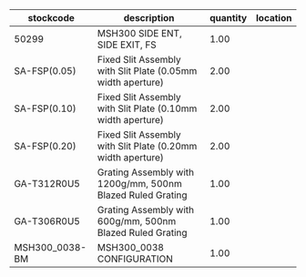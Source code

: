|stockcode|description|quantity|location|
|---------|-----------|--------|--------|
|50299|MSH300 SIDE ENT, SIDE EXIT, FS|1.00||
|SA-FSP(0.05)|Fixed Slit Assembly with Slit Plate (0.05mm width aperture)|2.00||
|SA-FSP(0.10)|Fixed Slit Assembly with Slit Plate (0.10mm width aperture)|2.00||
|SA-FSP(0.20)|Fixed Slit Assembly with Slit Plate (0.20mm width aperture)|2.00||
|GA-T312R0U5|Grating Assembly with 1200g/mm, 500nm Blazed Ruled Grating|1.00||
|GA-T306R0U5|Grating Assembly with 600g/mm, 500nm Blazed Ruled Grating|1.00||
|MSH300_0038-BM|MSH300_0038 CONFIGURATION|1.00||
